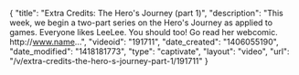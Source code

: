 {
    "title": "Extra Credits: The Hero's Journey (part 1)",
    "description": "This week, we begin a two-part series on the Hero's Journey as applied to games. Everyone likes LeeLee. You should too! Go read her webcomic. http:\/\/www.name...",
    "videoid": "191711",
    "date_created": "1406055190",
    "date_modified": "1418181773",
    "type": "captivate",
    "layout": "video",
    "url": "\/v\/extra-credits-the-hero-s-journey-part-1\/191711"
}